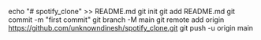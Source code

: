 echo "# spotify_clone" >> README.md
git init
git add README.md
git commit -m "first commit"
git branch -M main
git remote add origin https://github.com/unknowndinesh/spotify_clone.git
git push -u origin main